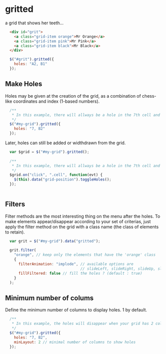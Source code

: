 gritted
=======

  a grid that shows her teeth...


```html
  <div id="grit">
    <a class="grid-item orange">Mr Orange</a>
    <a class="grid-item pink">Mr Pink</a>
    <a class="grid-item black">Mr Black</a>
  </div>

```

```javascript
  $("#grit").gritted({
    holes: "A2, B1"
  });
```

## Make Holes

Holes may be given at the creation of the grid, as a combination of chess-like coordinates and index (1-based numbers).

```javascript
  /**
   * In this example, there will allways be a hole in the 7th cell and in the 2 columns, 2nd lines
   */
  $("#my-grid").gritted({
    holes: "7, B2"
  });
```

Later, holes can still be added or widthdrawn from the grid.

```javascript
  var $grid = $("#my-grid").gritted();
  
  /**
   * In this example, there will allways be a hole in the 7th cell and in the 2 columns, 2nd lines
   */
  $grid.on("click", ".cell", function(evt) {
    $(this).data("grid-position").toggleHoles();
  });
  
```


## Filters

Filter methods are the most interesting thing on the menu after the holes.
To make elements appear/disappear according to your set of criterias, just apply the filter method on the grid with a class name (the class of elements to retain).

```javascript
  var grit = $("#my-grid").data("gritted");
  
  grit.filter(
    "orange", // keep only the elements that have the 'orange' class
    { 
      filterAnimation: "implode", // available options are 
                                  // slideLeft, slideRight, slideUp, slideDown, explode, implode, disappear, random
      fillFiltered: false // fill the holes ? (default : true)
    }
  );
```


## Minimum number of colums

Define the minimum number of columns to display holes. 1 by default.

```javascript
  /**
   * In this example, the holes will disappear when your grid has 2 columns or less.
   */
  $("#my-grid").gritted({
    holes: "7, B2",
    minLayout: 2 // minimal number of columns to show holes
  });
```
